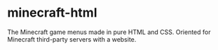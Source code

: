 # minecraft-html
 The Minecraft game menus made in pure HTML and CSS. Oriented for Minecraft third-party servers with a website.
